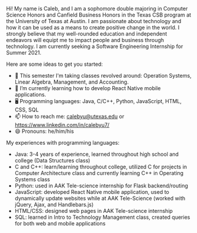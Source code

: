 


Hi! My name is Caleb, and I am a sophomore double majoring in Computer Science Honors and Canfield Business Honors in the Texas CSB program at the University of Texas at Austin. I am passionate about technology and how it can be used as a means to create positive change in the world. I strongly believe that my well-rounded education and independent endeavors will equipt me to impact people and business through technology. I am currently seeking a Software Engineering Internship for Summer 2021. 

Here are some ideas to get you started:

- 🌱 This semester I'm taking classes revolved around: Operation Systems, Linear Algebra, Management, and Accounting.
- 🔭 I’m currently learning how to develop React Native mobile applications.
- 🖥 Programming languages: Java, C/C++, Python, JavaScript, HTML, CSS, SQL
- 📫 How to reach me: calebyu@utexas.edu or https://www.linkedin.com/in/calebyu7/
- 😄 Pronouns: he/him/his

My experiences with programming languages:

- Java: 3-4 years of experience, learned throughout high school and college (Data Structures class)
- C and C++: learn/learning throughout college, utilized C for projects in Computer Architecture class and currently learning C++ in Operating Systems class
- Python: used in AAK Tele-science internship for Flask backend/routing
- JavaScript: developed React Native mobile application, used to dynamically update websites while at AAK Tele-Science (worked with jQuery, Ajax, and Handlebars.js)
- HTML/CSS: designed web pages in AAK Tele-science internship 
- SQL: learned in Intro to Technology Management class, created queries for both web and mobile applications


